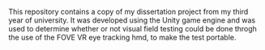 This repository contains a copy of my dissertation project from my third year of university.
It was developed using the Unity game engine and was used to determine whether or not visual field testing could be done throgh the use of the FOVE VR eye tracking hmd, to make the test portable.
